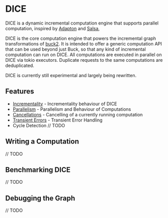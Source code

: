 # DICE

DICE is a dynamic incremental computation engine that supports parallel computation, inspired by
[Adapton](https://docs.rs/adapton/latest/adapton/) and [Salsa](https://github.com/salsa-rs/salsa),

DICE is the core computation engine that powers the incremental graph transformations of [buck2](https://github.com/facebook/buck2).
It is intended to offer a generic computation API that can be used beyond just Buck, so that any kind of incremental computation can run on DICE.
All computations are executed in parallel on DICE via tokio executors. Duplicate requests to the same computations are deduplicated.

DICE is currently still experimental and largely being rewritten.

## Features
- [Incrementality](incrementality.md) - Incrementality behaviour of DICE
- [Parallelism](parallelism.md) - Parallelism and Behaviour of Computations
- [Cancellations](cancellations.md) - Cancelling of a currently running computation
- [Transient Errors](transients.md) - Transient Error Handling
- Cycle Detection // TODO

## Writing a Computation
// TODO


## Benchmarking DICE
// TODO


## Debugging the Graph
// TODO
